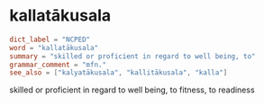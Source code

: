 # kallatākusala

``` toml
dict_label = "NCPED"
word = "kallatākusala"
summary = "skilled or proficient in regard to well being, to"
grammar_comment = "mfn."
see_also = ["kalyatākusala", "kallitākusala", "kalla"]
```

skilled or proficient in regard to well being, to fitness, to readiness

